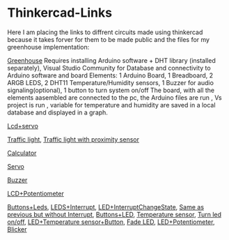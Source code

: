# Thinkercad-Links

Here I am placing the links to diffrent circuits made using thinkercad because it takes forver for them to be made public and the files for my greenhouse implementation:

[Greenhouse](https://www.tinkercad.com/things/6IxP3cWvge4-proiect-final-greenhouse?sharecode=UawIRMTviVokUZv8FgkEiO1RFVXesUR3jB1sdHFyyuE)
Requires installing Arduino software + DHT library (installed separately), Visual Studio Community for Database and connectivity to Arduino software and board
Elements: 1 Arduino Board, 1 Breadboard, 2 ARGB LEDS, 2 DHT11 Temperature/Humidity sensors, 1 Buzzer for audio signaling(optional), 1 button to turn system on/off
The board, with all the elements aasembled are connected to the pc, the Arduino files are run , Vs project is run , variable for temperature and humidity are saved in a local database and displayed in a graph. 

[Lcd+servo](https://www.tinkercad.com/things/fRGaK5RV21D-lab4-ex-4?sharecode=SQ6cnt_6YBNsA2hAanazR-Suy3CHCCL76CLhh2VV35w)

[Traffic light](https://www.tinkercad.com/things/5rxckdhcXjW-traffic-light?sharecode=PkQdTTB27kssFqn5dxaCwkk2IpLzfcDUiTYNT5aht4I),
[Traffic light with proximity sensor](https://www.tinkercad.com/things/3wmVlg5As0u-lab-5-semafor-cu-senzor-de-proximitate?sharecode=mwpyhG6NDPNLzHslOXN_YbGy8j3IAciq-YegUjxQy20)

[Calculator](https://www.tinkercad.com/things/byW2qD7AvZe-lab4-calculator?sharecode=fkjAb1MWlSAn6XCkCtVsLStLgyGFR-R3b7xD_VdiSwA)

[Servo](https://www.tinkercad.com/things/3CcLbARfkVa-lab4-ex-3)

[Buzzer](https://www.tinkercad.com/things/6KEYEHGL5Y0-lab4-ex-2)

[LCD+Potentiometer](https://www.tinkercad.com/things/juuG3dFSEj7-lab4-ex-1)

[Buttons+Leds](https://www.tinkercad.com/things/cVYytJ671bS-lab2-ex-4?sharecode=UM4OSx9NyI_nU1hK019Ad4eyfVoFdXFFqtvZDstzW8o),
[LEDS+Interrupt](https://www.tinkercad.com/things/dRT8j3gVYYO-lab3-ex-3?sharecode=-WN3CkYfxY6mrjDV7noGRmlPdYUPJhBaSnOKJ925egM),
[LED+InterruptChangeState](https://www.tinkercad.com/things/d21MQbOxrHt-copy-of-lab3-ex1-cu-intreruperi?sharecode=XmpdVwsQwfJX-OFbI7G6O959AvUqB0tisGVkH9YN3nQ),
[Same as previous but without Interrupt](https://www.tinkercad.com/things/1HOOPo77o3d-lab3-ex1-fara-intreruperi?sharecode=k3L0jol10T-8HbZf5jRtzHXgdE0IH6vdH6hjST4yh_g),
[Buttons+LED](https://www.tinkercad.com/things/4bROJ93blU4-lab2-ex2?sharecode=Uadb_a5iuuQ2nPaxnkaC-Sw3mivzLWYUPMu4czH6X34),
[Temperature sensor](https://www.tinkercad.com/things/ctYViqgGYnS-lab1-ex3?sharecode=QqqtXSNdFcElqYuRf-ZISI6A_y-qbtjwaltAJPeA88o),
[Turn led on/off](https://www.tinkercad.com/things/8TwoWnzg85Z-lab1-ex2?sharecode=diKcOhvBx7cIhmYCt9LfbB5PVGl2GSjTbh-FNBKNGXA),
[LED+Temperature sensor+Button](https://www.tinkercad.com/things/4Fen7ILr70W-12-fara-lcd1-senzor),
[Fade LED](https://www.tinkercad.com/things/gex5ZqbA9Dh-lab-2-ex-1?sharecode=k6Z0lL_yMC6VBp66MVOCg1VYrzon-gddNjOMOR5Es2Y),
[LED+Potentiometer](https://www.tinkercad.com/things/7BLPeDOBtwy-lab2-ex-3?sharecode=Xj31zmge-n1hsyAkvAhIdGyu1MExf_qaTFhRP8xbN2c),
[Blicker](https://www.tinkercad.com/things/1tzE6S5M5kq-lab1-blinker?sharecode=r_bhyuF0J96Y6ISqsP-lNRvzsM_GX26kl7Es87-PAos)




